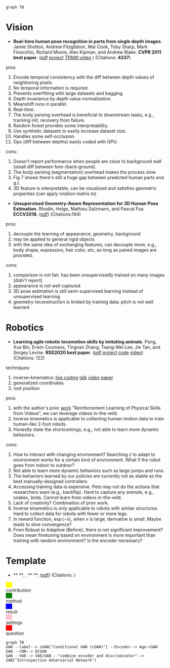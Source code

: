 ```mermaid
graph TB

```

# Vision

- **Real-time human pose recognition in parts from single depth images**.
Jamie Shotton, Andrew Fitzgibbon, Mat Cook, Toby Sharp, Mark Finocchio, Richard Moore, Alex Kipman, and Andrew Blake.
**CVPR 2011 best paper**.
([pdf](https://www.asc.ohio-state.edu/statistics/dmsl/BodyPartRecognition.pdf)
[project](https://www.microsoft.com/en-us/research/publication/real-time-human-pose-recognition-in-parts-from-a-single-depth-image/)
[TPAMI video](https://www.youtube.com/watch?v=ZXI6gko7kG4)
)
(Citations: **4237**)

pros:

1. Encode temporal consistency with the diff between depth values of neighboring pixels.
2. No temporal information is required.
3. Prevents overfitting with large datasets and bagging.
4. Depth invariance by depth value normalization.
5. Meanshift runs in parallel.
6. Real-time.
7. The body parsing overhead is beneficial to downstream tasks, e.g., tracking init, recovery from failure.
8. Random forest provides some interpretability.
9. Use synthetic datasets to easily increase dataset size.
10. Handles some self-occlusion.
11. Ops (diff between depths) easily coded with GPU.

cons:

1. Doesn't report performance when people are close to background wall (small diff between fore-/back-ground). 
2. The body parsing (segmentation) overhead makes the process slow.
3. Fig 7 shows there's still a huge gap between predicted human parts and g.t.
4. 3D feature is interpretable, can be visualized and satisfies geometric properties (can apply rotation matrix to)

- **Unsupervised Geometry-Aware Representation for 3D Human Pose Estimation**.
Rhodin, Helge, Mathieu Salzmann, and Pascal Fua.
**ECCV2018**.
([pdf](http://openaccess.thecvf.com/content_ECCV_2018/papers/Helge_Rhodin_Unsupervised_Geometry-Aware_Representation_ECCV_2018_paper.pdf))
(Citations:194)

pros:
1. decouple the learning of appearance, geometry, background
2. may be applied to general rigid objects
3. with the same idea of exchanging features, can decouple more, e.g., body shape, expression, hair color, etc, as long as paired images are provided.

cons:
1. comparison is not fair, has been unsupervisedly trained on many images (didn't report)
2. appearance is not well captured
3. 3D pose estimation is still semi-supervised learning instead of unsupervised learning
4. geometry reconstruction is limited by training data: pitch is not well learned

# Robotics
- **Learning agile robotic locomotion skills by imitating animals**.
Peng, Xue Bin, Erwin Coumans, Tingnan Zhang, Tsang-Wei Lee, Jie Tan, and Sergey Levine.
**RSS2020 best paper**.
([pdf](https://arxiv.org/pdf/2004.00784.pdf)
[project](https://xbpeng.github.io/projects/Robotic_Imitation/index.html)
[code](https://github.com/google-research/motion_imitation)
[video](https://www.youtube.com/watch?v=lKYh6uuCwRY))
(Citations: 122)

techniques:

1. inverse-kinematics: 
   [live coding](https://www.youtube.com/watch?v=hbgDqyy8bIw)
   [talk](https://graphics.cs.wisc.edu/GleicherAssets/Talks/1998_07_retarget-both.pdf)
   [video](https://www.youtube.com/watch?v=Vn-vVzMGgec)
   [paper](https://sci-hub.ru/https://dl.acm.org/doi/pdf/10.1145/280814.280820)
2.  generalized coordinates
3.  root position

pros:

1.  with the author's prior [work](https://xbpeng.github.io/projects/SFV/index.html) 
   "Reinforcement Learning of Physical Skills from Videos", we can leverage videos in-the-wild.
2. Inverse kinemetics is applicable to collecting human motion data to train human-like 2-foot robots.
3. Honestly state the shortcomings, e.g., not able to learn more dynamic behaviors.

cons:

1. How to interact with changing environment? Searching $z$ to adapt to environment works for a certain kind of environment. What if the robot goes from indoor to outdoor?
3. Not able to learn more dynamic behaviors such as large jumps and runs.
4. The behaviors learned by our policies are currently not
    as stable as the best manually-designed controllers.
5. Accessing training data is expensive. Pets may not do the actions that  researchers want (e.g., backflip). Hard to capture any animals, e.g., snakes, birds. Cannot learn from videos in-the-wild.
6. Lack of creativity? Combination of prior work.
7. Inverse kinemetics is only applicable to robots with similar structures. Hard to collect data for robots with fewer or more legs.
8. In reward function, $\exp(-x)$, when $x$ is large, derivative is small. Maybe leads to slow convergence?
9. From Robust to Adaptive (Before), there is not significant improvement? Does mean finetuning based on environment is more important than training with random environment? Is the encoder necessary? 

# Template
- ** **.
.
** **.
([pdf]())
(Citations: )

<div class="boxed" style="background-color:yellow; width:20px">&nbsp</div> 
contribution
<div class="boxed" style="background-color:green; width:20px">&nbsp</div>
method
<div class="boxed" style="background-color:blue; width:20px">&nbsp</div>
result
<div class="boxed" style="background-color:pink; width:20px">&nbsp</div>
settings
<div class="boxed" style="background-color:red; width:20px">&nbsp</div>
question


```mermaid
graph TB
GAN --label--> cGAN["Conditional GAN (cGAN)"] --Encoder--> Age-cGAN
GAN --CNN--> DCGAN
GAN --VAE--> VAE/GAN --"combine encoder and discriminator"--> IAN["Introspective Adversarial Network"]
```